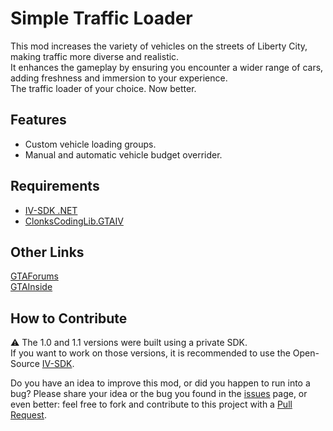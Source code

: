 # Simple Traffic Loader
This mod increases the variety of vehicles on the streets of Liberty City, making traffic more diverse and realistic.  
It enhances the gameplay by ensuring you encounter a wider range of cars, adding freshness and immersion to your experience.  
The traffic loader of your choice. Now better.  

## Features
- Custom vehicle loading groups.  
- Manual and automatic vehicle budget overrider.  

## Requirements
- [IV-SDK .NET](https://github.com/ClonkAndre/IV-SDK-DotNet)
- [ClonksCodingLib.GTAIV](https://github.com/ClonkAndre/ClonksCodingLib.GTAIV)

## Other Links
[GTAForums](https://gtaforums.com/topic/999197-simple-traffic-loader/)  
[GTAInside](https://www.gtainside.com/gta4/mods/157022-simple-traffic-loader-new-update/)  

## How to Contribute
⚠ The 1.0 and 1.1 versions were built using a private SDK.  
If you want to work on those versions, it is recommended to use the Open-Source [IV-SDK](https://github.com/Zolika1351/iv-sdk).  
  
Do you have an idea to improve this mod, or did you happen to run into a bug? Please share your idea or the bug you found in the [issues](https://github.com/ClonkAndre/Simple-Traffic-Loader/issues) page, or even better: feel free to fork and contribute to this project with a [Pull Request](https://github.com/ClonkAndre/Simple-Traffic-Loader/pulls).

